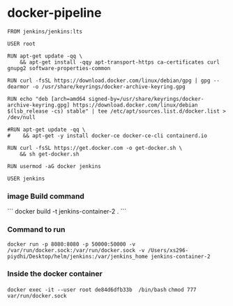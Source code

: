 # docker-pipeline

```
FROM jenkins/jenkins:lts

USER root

RUN apt-get update -qq \
    && apt-get install -qqy apt-transport-https ca-certificates curl gnupg2 software-properties-common

RUN curl -fsSL https://download.docker.com/linux/debian/gpg | gpg --dearmor -o /usr/share/keyrings/docker-archive-keyring.gpg

RUN echo "deb [arch=amd64 signed-by=/usr/share/keyrings/docker-archive-keyring.gpg] https://download.docker.com/linux/debian $(lsb_release -cs) stable" | tee /etc/apt/sources.list.d/docker.list > /dev/null

#RUN apt-get update -qq \
#    && apt-get -y install docker-ce docker-ce-cli containerd.io

RUN curl -fsSL https://get.docker.com -o get-docker.sh \
    && sh get-docker.sh

RUN usermod -aG docker jenkins

USER jenkins
```



<h3> image Build command </h3>
 ``` docker build -t jenkins-container-2 . ```

<h3> Command to run </h3>

``` docker run -p 8080:8080 -p 50000:50000 -v /var/run/docker.sock:/var/run/docker.sock -v /Users/xs296-piydhi/Desktop/helm/jenkins:/var/jenkins_home jenkins-container-2 ```

<h3> Inside the docker container </h3>

```docker exec -it --user root de84d6dfb33b  /bin/bash```
```chmod 777 var/run/docker.sock```
